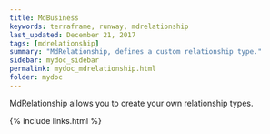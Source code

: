 ```yaml
---
title: MdBusiness
keywords: terraframe, runway, mdrelationship
last_updated: December 21, 2017
tags: [mdrelationship]
summary: "MdRelationship, defines a custom relationship type."
sidebar: mydoc_sidebar
permalink: mydoc_mdrelationship.html
folder: mydoc
---
```


MdRelationship allows you to create your own relationship types.


{% include links.html %}
